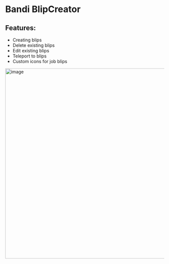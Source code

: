 # Bandi BlipCreator
## Features:
- Creating blips
- Delete existing blips
- Edit existing blips
- Teleport to blips
- Custom icons for job blips
<img width="863" height="604" alt="image" src="https://github.com/user-attachments/assets/de0994e1-782c-42f3-8fcd-d28f4880f872" />

